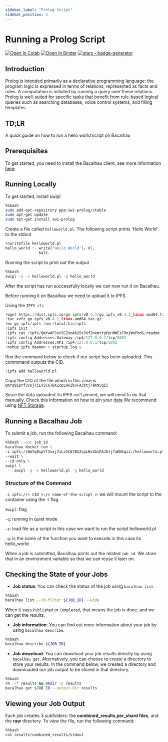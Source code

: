```yaml
---
sidebar_label: "Prolog Script"
sidebar_position: 4
---
```

# Running a Prolog Script

[![Open In Colab](https://colab.research.google.com/assets/colab-badge.svg)](https://colab.research.google.com/github/bacalhau-project/examples/blob/main/workload-onboarding/Prolog-Hello-World/index.ipynb)
[![Open In Binder](https://mybinder.org/badge.svg)](https://mybinder.org/v2/gh/bacalhau-project/examples/HEAD?labpath=workload-onboarding/Prolog-Hello-World/index.ipynb)
[![stars - badge-generator](https://img.shields.io/github/stars/bacalhau-project/bacalhau?style=social)](https://github.com/bacalhau-project/bacalhau)

## Introduction
Prolog is intended primarily as a declarative programming language: the program logic is expressed in terms of relations, represented as facts and rules. A computation is initiated by running a query over these relations.
Prolog is well-suited for specific tasks that benefit from rule-based logical queries such as searching databases, voice control systems, and filling templates.


## TD;LR
A quick guide on how to run a hello world script on Bacalhau

## Prerequisites

To get started, you need to install the Bacalhau client, see more information [here](https://docs.bacalhau.org/getting-started/installation)


## Running Locally​


To get started, install swipl 



```bash
%%bash
sudo add-apt-repository ppa:swi-prolog/stable
sudo apt-get update
sudo apt-get install swi-prolog
```

Create a file called `helloworld.pl`. The following script prints ‘Hello World’ to the stdout



```python
%%writefile helloworld.pl
hello_world :- write('Hello World'), nl, 
               halt.
```

Running the script to print out the output



```bash
%%bash
swipl -q -s helloworld.pl -g hello_world
```

After the script has run successfully locally we can now run it on Bacalhau.  

Before running it on Bacalhau we need to upload it to IPFS.

Using the `IPFS cli`



```python
!wget https://dist.ipfs.io/go-ipfs/v0.4.2/go-ipfs_v0.4.2_linux-amd64.tar.gz
!tar xvfz go-ipfs_v0.4.2_linux-amd64.tar.gz
!mv go-ipfs/ipfs /usr/local/bin/ipfs
!ipfs init
!ipfs cat /ipfs/QmYwAPJzv5CZsnA625s3Xf2nemtYgPpHdWEz79ojWnPbdG/readme
!ipfs config Addresses.Gateway /ip4/127.0.0.1/tcp/8082
!ipfs config Addresses.API /ip4/127.0.0.1/tcp/5002
!nohup ipfs daemon > startup.log &
```

Run the command below to check if our script has been uploaded. This commmand outputs the CID.


```python
!ipfs add helloworld.pl
```

Copy the CID of the file which in this case is `QmYq9ipYf3vsj7iLv5C67BXZcpLHxZbvFAJbtj7aKN5qii`

Since the data uploaded To IPFS isn’t pinned, we will need to do that manually. Check this information on how to pin your [data](https://docs.bacalhau.org/data-ingestion/pin) We recommend using [NFT.Storage](https://nft.storage/).



## Running a Bacalhau Job 


To submit a job, run the following Bacalhau command:


```bash
%%bash --out job_id
bacalhau docker run \
-i ipfs://QmYq9ipYf3vsj7iLv5C67BXZcpLHxZbvFAJbtj7aKN5qii:/helloworld.pl \
--wait \
--id-only \
swipl \
 -- swipl -q -s helloworld.pl -g hello_world
```

### Structure of the Command


`-i ipfs://< CID >:/< name-of-the-script >`: we will mount the script to the container using the -i flag

`Swipl`: flag

`-q`: running in quiet mode

`-s`: load file as a script in this case we want to run the script helloworld.pl

`-g`: is the name of the function you want to execute in this case its hello_world

When a job is submitted, Bacalhau prints out the related `job_id`. We store that in an environment variable so that we can reuse it later on.

## Checking the State of your Jobs

- **Job status**: You can check the status of the job using `bacalhau list`. 


```bash
%%bash
bacalhau list --id-filter ${JOB_ID} --wide
```

When it says `Published` or `Completed`, that means the job is done, and we can get the results.

- **Job information**: You can find out more information about your job by using `bacalhau describe`.


```bash
%%bash
bacalhau describe ${JOB_ID}
```

- **Job download**: You can download your job results directly by using `bacalhau get`. Alternatively, you can choose to create a directory to store your results. In the command below, we created a directory and downloaded our job output to be stored in that directory.


```bash
%%bash
rm -rf results && mkdir -p results
bacalhau get $JOB_ID --output-dir results
```

## Viewing your Job Output

Each job creates 3 subfolders: the **combined_results**,**per_shard files**, and the **raw** directory. To view the file, run the following command:


```bash
%%bash
cat results/combined_results/stdout
```
